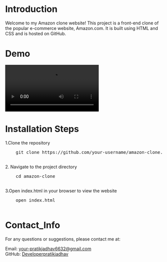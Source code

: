 <h1>Introduction</h1>
Welcome to my Amazon clone website! This project is a front-end clone of the popular e-commerce website, Amazon.com. It is built using HTML and CSS and is hosted on GitHub.

<h1> Demo</h1>
<video controls>
  <source src="assets/Amazon-clone_demo.mp4" type="video/mp4">
  
</video>
<h1>Installation Steps</h1>
1.Clone the repository 
  <pre>
    git clone https://github.com/your-username/amazon-clone.git
    </pre>
 2. Navigate to the project directory
  <pre>
    cd amazon-clone
    </pre>
3.Open index.html in your browser to view the website
   <pre>
    open index.html
    </pre>

<h1>Contact_Info</h1>
For any questions or suggestions, please contact me at:

Email: your-pratikjadhav6632@gmail.com <br>
GitHub: <a href="https://github.com/Developerpratikjadhav">Developerpratikjadhav</a>
